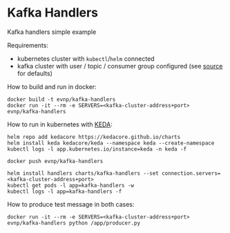 # Kafka Handlers

Kafka handlers simple example

Requirements:
- kubernetes cluster with `kubectl`/`helm` connected
- kafka cluster with user / topic / consumer group configured (see [source](app/consumer.py) for defaults)

How to build and run in docker:

```
docker build -t evnp/kafka-handlers
docker run -it --rm -e SERVERS=<kafka-cluster-address+port> evnp/kafka-handlers
```

How to run in kubernetes with [KEDA](https://keda.sh/docs/2.8/scalers/apache-kafka/):

```
helm repo add kedacore https://kedacore.github.io/charts
helm install keda kedacore/keda --namespace keda --create-namespace
kubectl logs -l app.kubernetes.io/instance=keda -n keda -f

docker push evnp/kafka-handlers

helm install handlers charts/kafka-handlers --set connection.servers=<kafka-cluster-address+port>
kubectl get pods -l app=kafka-handlers -w
kubectl logs -l app=kafka-handlers -f
```

How to produce test message in both cases:

```
docker run -it --rm -e SERVERS=<kafka-cluster-address+port> evnp/kafka-handlers python /app/producer.py
```
